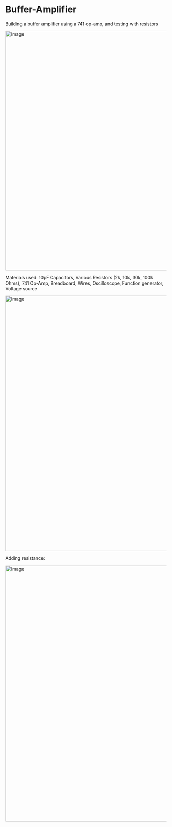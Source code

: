 # Buffer-Amplifier
Building a buffer amplifier using a 741 op-amp, and testing with resistors

<img width="994" height="746" alt="Image" src="https://github.com/user-attachments/assets/9c539277-d91c-4d4f-81cd-13988236faff" />

Materials used:
10μF Capacitors, Various Resistors (2k, 10k, 30k, 100k Ohms), 741 Op-Amp, Breadboard, Wires, Oscilloscope, Function generator, Voltage source

<img width="634" height="795" alt="Image" src="https://github.com/user-attachments/assets/aac8e94a-2e69-4fc6-a296-832e66b94d4d" />



Adding resistance:

<img width="691" height="798" alt="Image" src="https://github.com/user-attachments/assets/321ff772-cfb5-40e4-b839-19b83f38048d" />
